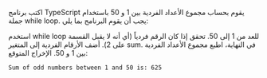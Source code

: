 اكتب برنامج TypeScript يقوم بحساب مجموع الأعداد الفردية بين 1 و 50 باستخدام جملة while loop. يجب أن يقوم البرنامج بما يلي:

استخدم while loop للعد من 1 إلى 50.
تحقق إذا كان الرقم فردياً (أي أنه لا يقبل القسمة على 2).
أضف الأرقام الفردية إلى المتغير sum.
في النهاية، اطبع مجموع الأعداد الفردية بين 1 و 50.
الإخراج المتوقع:
```
Sum of odd numbers between 1 and 50 is: 625
```